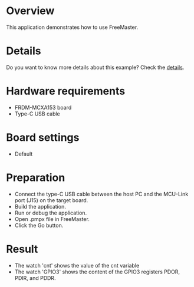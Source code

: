 Overview
========
This application demonstrates how to use FreeMaster.

Details
====================
Do you want to know more details about this example? Check the [details](./readme_details.md).

Hardware requirements
=====================
- FRDM-MCXA153 board
- Type-C USB cable

Board settings
==============
- Default

Preparation
===========
- Connect the type-C USB cable between the host PC and the MCU-Link port (J15) on the target board.
- Build the application.
- Run or debug the application.
- Open .pmpx file in FreeMaster.
- Click the Go button.

Result
======
- The watch 'cnt' shows the value of the cnt variable
- The watch 'GPIO3' shows the content of the GPIO3 registers PDOR, PDIR, and PDDR.

